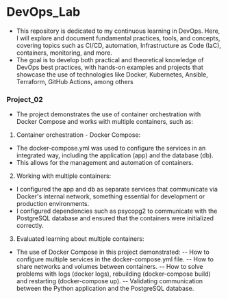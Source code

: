 # DevOps_Lab
 - This repository is dedicated to my continuous learning in DevOps. Here, I will explore and document fundamental practices, tools, and concepts, covering topics such as CI/CD, automation, Infrastructure as Code (IaC), containers, monitoring, and more.
 - The goal is to develop both practical and theoretical knowledge of DevOps best practices, with hands-on examples and projects that showcase the use of technologies like Docker, Kubernetes, Ansible, Terraform, GitHub Actions, among others

### Project_02

 - The project demonstrates the use of container orchestration with Docker Compose and works with multiple containers, such as:
1.	Container orchestration - Docker Compose:
- The docker-compose.yml was used to configure the services in an integrated way, including the application (app) and the database (db).
- This allows for the management and automation of containers.
2.	Working with multiple containers:
- I configured the app and db as separate services that communicate via Docker's internal network, something essential for development or production environments.
- I configured dependencies such as psycopg2 to communicate with the PostgreSQL database and ensured that the containers were initialized correctly.
3.	Evaluated learning about multiple containers:
- The use of Docker Compose in this project demonstrated:
-- How to configure multiple services in the docker-compose.yml file.
-- How to share networks and volumes between containers.
-- How to solve problems with logs (docker logs), rebuilding (docker-compose build) and restarting (docker-compose up).
-- Validating communication between the Python application and the PostgreSQL database.


